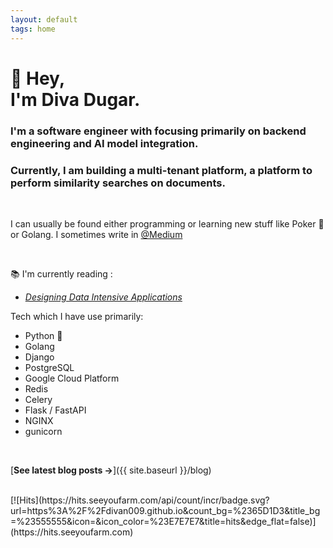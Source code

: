 ```yaml
---
layout: default
tags: home
---
```


# 👋 Hey, <br/> I'm Diva Dugar.

### I'm a software engineer with focusing primarily on backend engineering and AI model integration.

### Currently, I am building a multi-tenant platform, a platform to perform similarity searches on documents.

<br>

I can usually be found either programming or learning new stuff like Poker 🤑 or Golang. I sometimes write in [@Medium](https://medium.com/@divadugar)

<br>

📚 I'm currently reading :

- [_Designing Data Intensive Applications_](https://www.oreilly.com/library/view/designing-data-intensive-applications/9781491903063/)


Tech which I have use primarily:
- Python 🐍 
- Golang
- Django
- PostgreSQL
- Google Cloud Platform
- Redis 
- Celery
- Flask / FastAPI
- NGINX
- gunicorn

<br>

[**See latest blog posts →**]({{ site.baseurl }}/blog)

<br>
[![Hits](https://hits.seeyoufarm.com/api/count/incr/badge.svg?url=https%3A%2F%2Fdivan009.github.io&count_bg=%2365D1D3&title_bg=%23555555&icon=&icon_color=%23E7E7E7&title=hits&edge_flat=false)](https://hits.seeyoufarm.com)
